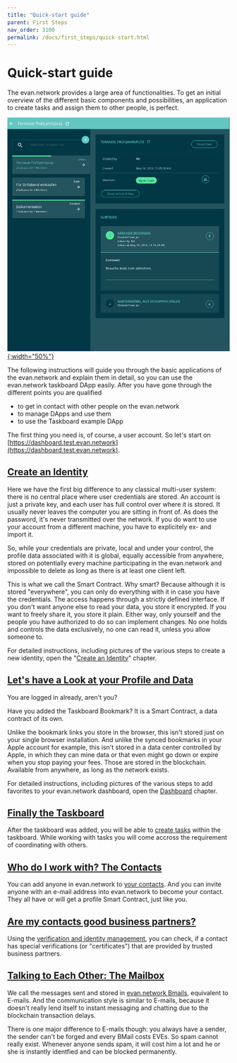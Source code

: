 ```yaml
---
title: "Quick-start guide"
parent: First Steps
nav_order: 3100
permalink: /docs/first_steps/quick-start.html
---
```


# Quick-start guide

The evan.network provides a large area of functionalities. To get an initial overview of the
different basic components and possibilities, an application to create tasks and assign them to
other people, is perfect.

[![Taskboard](/docs/3000_first_steps/img/taskboard_example.png){:width="50%"}](/docs/3000_first_steps/img/taskboard_example.png)

The following instructions will guide you through the basic applications of the evan.network and
explain them in detail, so you can use the evan.network taskboard DApp easily. After you have gone
through the different points you are qualified

- to get in contact with other people on the evan.network
- to manage DApps and use them
- to use the Taskboard example DApp

The first thing you need is, of course, a user account. So let's start on
[https://dashboard.test.evan.network](https://dashboard.test.evan.network).


## [Create an Identity](/docs/first_steps/create-identity.html)

Here we have the first big difference to any classical multi-user system: there is no central place
where user credentials are stored. An account is just a private key, and each user has full control
over where it is stored. It usually never leaves the computer you are sitting in front of. As does
the password, it's never transmitted over the network. If you do want to use your account from a
different machine, you have to explicitely ex- and import it.

So, while your credentials are private, local and under your control, the profile data
associated with it is global, equally accessible from anywhere, stored on potentially every machine
participating in the evan.network and impossible to delete as long as there is at least one client
left.

This is what we call the Smart Contract. Why smart? Because although it is stored "everywhere", you
can only do everything with it in case you have the credentials. The access happens through a
strictly defined interface. If you don't want anyone else to read your data, you store it encrypted.
If you want to freely share it, you store it plain. Either way, only yourself and the people you
have authorized to do so can implement changes. No one holds and controls the data exclusively, no
one can read it, unless you allow someone to.

For detailed instructions, including pictures of the various steps to create a new identity, open
the "[Create an Identity](/docs/first_steps/create-identity.html)" chapter.


## [Let's have a Look at your Profile and Data](/docs/first_steps/core_apps/dashboard.html)

You are logged in already, aren't you?

Have you added the Taskboard Bookmark? It is a Smart Contract, a data contract of its own.

Unlike the bookmark links you store in the browser, this isn't stored just on your single browser
installation. And unlike the synced bookmarks in your Apple account for example, this isn't stored
in a data center controlled by Apple, in which they can mine data or that even might go down or
expire when you stop paying your fees. Those are stored in the blockchain. Available from anywhere,
as long as the network exists.

For detailed instructions, including pictures of the various steps to add favorites to your
evan.network dashboard, open the [Dashboard](/docs/first_steps/core_apps/dashboard.html) chapter.


## [Finally the Taskboard](/docs/first_steps/power_apps/taskboard.html)

After the taskboard was added, you will be able to [create tasks](/docs/first_steps/core_apps/taskboard.html) within the taskboard. While working with tasks you will come accross the requirement of coordinating with others.


## [Who do I work with? The Contacts](/docs/first_steps/core_apps/contacts.html)

You can add anyone in evan.network to [your contacts](/docs/first_steps/core_apps/contacts.html). And you can invite anyone
with an e-mail address into evan.network to become your contact. They all have or will get a profile
Smart Contract, just like you.


## [Are my contacts good business partners?](/docs/first_steps/core_apps/verification.html)

Using the [verification and identity management](/docs/first_steps/core_apps/verification.html), you can check, if a contact has special verifications (or "certificates") that are provided by trusted business partners.


## [Talking to Each Other: The Mailbox](/docs/first_steps/core_apps/mailbox.html)

We call the messages sent and stored in [evan.network Bmails](/docs/first_steps/core_apps/mailbox.html), equivalent to
E-mails. And the communication style is similar to E-mails, because it doesn't really lend itself to
instant messaging and chatting due to the blockchain transaction delays.

There is one major difference to E-mails though: you always have a sender, the sender can't be
forged and every BMail costs EVEs. So spam cannot really exist. Whenever anyone sends spam, it will
cost him a lot and he or she is instantly identfied and can be blocked permanently.


